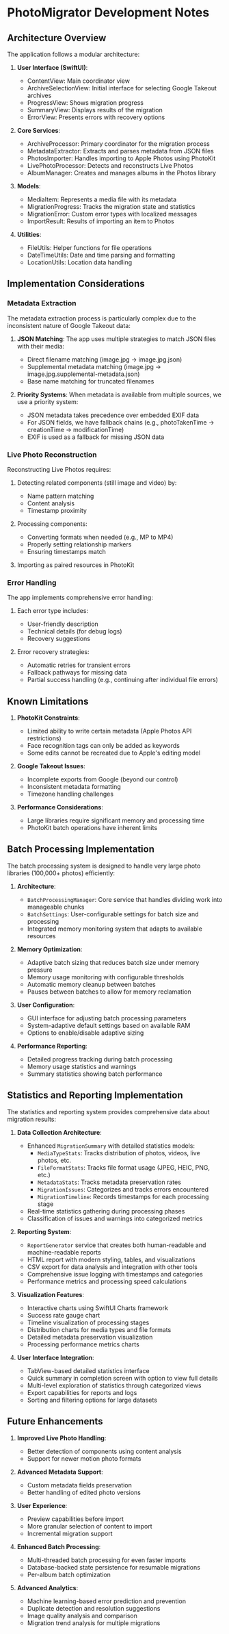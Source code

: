 # PhotoMigrator Development Notes

## Architecture Overview

The application follows a modular architecture:

1. **User Interface (SwiftUI)**: 
   - ContentView: Main coordinator view
   - ArchiveSelectionView: Initial interface for selecting Google Takeout archives
   - ProgressView: Shows migration progress
   - SummaryView: Displays results of the migration
   - ErrorView: Presents errors with recovery options

2. **Core Services**:
   - ArchiveProcessor: Primary coordinator for the migration process
   - MetadataExtractor: Extracts and parses metadata from JSON files
   - PhotosImporter: Handles importing to Apple Photos using PhotoKit
   - LivePhotoProcessor: Detects and reconstructs Live Photos
   - AlbumManager: Creates and manages albums in the Photos library

3. **Models**:
   - MediaItem: Represents a media file with its metadata
   - MigrationProgress: Tracks the migration state and statistics
   - MigrationError: Custom error types with localized messages
   - ImportResult: Results of importing an item to Photos

4. **Utilities**:
   - FileUtils: Helper functions for file operations
   - DateTimeUtils: Date and time parsing and formatting
   - LocationUtils: Location data handling

## Implementation Considerations

### Metadata Extraction

The metadata extraction process is particularly complex due to the inconsistent nature of Google Takeout data:

1. **JSON Matching**: The app uses multiple strategies to match JSON files with their media:
   - Direct filename matching (image.jpg → image.jpg.json)
   - Supplemental metadata matching (image.jpg → image.jpg.supplemental-metadata.json)
   - Base name matching for truncated filenames

2. **Priority Systems**: When metadata is available from multiple sources, we use a priority system:
   - JSON metadata takes precedence over embedded EXIF data
   - For JSON fields, we have fallback chains (e.g., photoTakenTime → creationTime → modificationTime)
   - EXIF is used as a fallback for missing JSON data

### Live Photo Reconstruction

Reconstructing Live Photos requires:

1. Detecting related components (still image and video) by:
   - Name pattern matching
   - Content analysis
   - Timestamp proximity

2. Processing components:
   - Converting formats when needed (e.g., MP to MP4)
   - Properly setting relationship markers
   - Ensuring timestamps match

3. Importing as paired resources in PhotoKit

### Error Handling

The app implements comprehensive error handling:

1. Each error type includes:
   - User-friendly description
   - Technical details (for debug logs)
   - Recovery suggestions

2. Error recovery strategies:
   - Automatic retries for transient errors
   - Fallback pathways for missing data
   - Partial success handling (e.g., continuing after individual file errors)

## Known Limitations

1. **PhotoKit Constraints**:
   - Limited ability to write certain metadata (Apple Photos API restrictions)
   - Face recognition tags can only be added as keywords
   - Some edits cannot be recreated due to Apple's editing model

2. **Google Takeout Issues**:
   - Incomplete exports from Google (beyond our control)
   - Inconsistent metadata formatting
   - Timezone handling challenges

3. **Performance Considerations**:
   - Large libraries require significant memory and processing time
   - PhotoKit batch operations have inherent limits

## Batch Processing Implementation

The batch processing system is designed to handle very large photo libraries (100,000+ photos) efficiently:

1. **Architecture**:
   - `BatchProcessingManager`: Core service that handles dividing work into manageable chunks
   - `BatchSettings`: User-configurable settings for batch size and processing
   - Integrated memory monitoring system that adapts to available resources

2. **Memory Optimization**:
   - Adaptive batch sizing that reduces batch size under memory pressure
   - Memory usage monitoring with configurable thresholds
   - Automatic memory cleanup between batches
   - Pauses between batches to allow for memory reclamation

3. **User Configuration**:
   - GUI interface for adjusting batch processing parameters
   - System-adaptive default settings based on available RAM
   - Options to enable/disable adaptive sizing

4. **Performance Reporting**:
   - Detailed progress tracking during batch processing
   - Memory usage statistics and warnings
   - Summary statistics showing batch performance

## Statistics and Reporting Implementation

The statistics and reporting system provides comprehensive data about migration results:

1. **Data Collection Architecture**:
   - Enhanced `MigrationSummary` with detailed statistics models:
     - `MediaTypeStats`: Tracks distribution of photos, videos, live photos, etc.
     - `FileFormatStats`: Tracks file format usage (JPEG, HEIC, PNG, etc.)
     - `MetadataStats`: Tracks metadata preservation rates
     - `MigrationIssues`: Categorizes and tracks errors encountered
     - `MigrationTimeline`: Records timestamps for each processing stage
   - Real-time statistics gathering during processing phases
   - Classification of issues and warnings into categorized metrics

2. **Reporting System**:
   - `ReportGenerator` service that creates both human-readable and machine-readable reports
   - HTML report with modern styling, tables, and visualizations
   - CSV export for data analysis and integration with other tools
   - Comprehensive issue logging with timestamps and categories
   - Performance metrics and processing speed calculations

3. **Visualization Features**:
   - Interactive charts using SwiftUI Charts framework
   - Success rate gauge chart
   - Timeline visualization of processing stages
   - Distribution charts for media types and file formats
   - Detailed metadata preservation visualization
   - Processing performance metrics charts

4. **User Interface Integration**:
   - TabView-based detailed statistics interface
   - Quick summary in completion screen with option to view full details
   - Multi-level exploration of statistics through categorized views
   - Export capabilities for reports and logs
   - Sorting and filtering options for large datasets

## Future Enhancements

1. **Improved Live Photo Handling**:
   - Better detection of components using content analysis
   - Support for newer motion photo formats

2. **Advanced Metadata Support**:
   - Custom metadata fields preservation
   - Better handling of edited photo versions

3. **User Experience**:
   - Preview capabilities before import
   - More granular selection of content to import
   - Incremental migration support

4. **Enhanced Batch Processing**:
   - Multi-threaded batch processing for even faster imports
   - Database-backed state persistence for resumable migrations
   - Per-album batch optimization

5. **Advanced Analytics**:
   - Machine learning-based error prediction and prevention
   - Duplicate detection and resolution suggestions
   - Image quality analysis and comparison
   - Migration trend analysis for multiple migrations